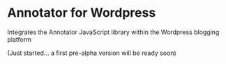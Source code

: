 # Annotator for Wordpress
Integrates the Annotator JavaScript library within the Wordpress blogging platform

(Just started... a first pre-alpha version will be ready soon)

